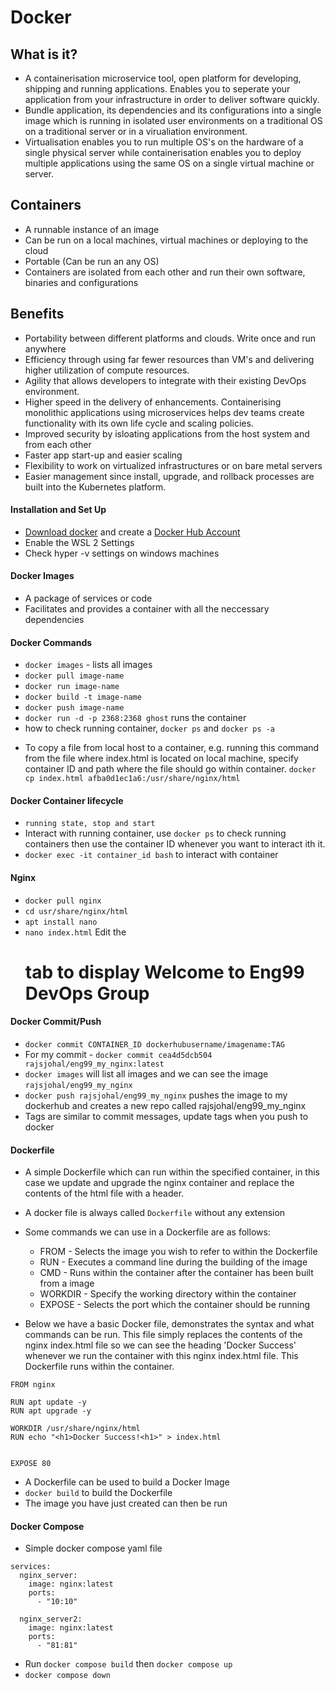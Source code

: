 # Docker

## What is it?
- A containerisation microservice tool, open platform for developing, shipping and running applications. Enables you to seperate your application from your infrastructure in order to deliver software quickly. 
- Bundle application, its dependencies and its configurations into a single image which is running in isolated user environments on a traditional OS on a traditional server or in a virualiation environment. 
- Virtualisation enables you to run multiple OS's on the hardware of a single physical server while containerisation enables you to deploy multiple applications using the same OS on a single virtual machine or server. 

## Containers
- A runnable instance of an image
- Can be run on a local machines, virtual machines or deploying to the cloud
- Portable (Can be run an any OS)
- Containers are isolated from each other and run their own software, binaries and configurations 

## Benefits
- Portability between different platforms and clouds. Write once and run anywhere
- Efficiency through using far fewer resources than VM's and delivering higher utilization of compute resources. 
- Agility that allows developers to integrate with their existing DevOps environment.
- Higher speed in the delivery of enhancements. Containerising monolithic applications using microservices helps dev teams create functionality with its own life cycle and scaling policies. 
- Improved security by isloating applications from the host system and from each other
- Faster app start-up and easier scaling
- Flexibility to work on virtualized infrastructures or on bare  metal servers
- Easier management since install, upgrade, and rollback processes are built into the Kubernetes platform. 

#### Installation and Set Up
- [Download docker](https://docs.docker.com/desktop/windows/install/) and create a [Docker Hub Account](https://hub.docker.com)
- Enable the WSL 2 Settings 
- Check hyper -v settings on windows machines

#### Docker Images
- A package of services or code 
- Facilitates and provides a container with all the neccessary dependencies


#### Docker Commands
- `docker images` - lists all images
- `docker pull image-name`
- `docker run image-name`
- `docker build -t image-name`
- `docker push image-name`
- `docker run -d -p 2368:2368 ghost` runs the container 
- how to check running container, `docker ps` and `docker ps -a`
* To copy a file from local host to a container, e.g. running this command from the file where index.html is located on local machine, specify container ID and path where the file should go within container. `docker cp index.html afba0d1ec1a6:/usr/share/nginx/html`


#### Docker Container lifecycle
- `running state, stop and start`
- Interact with running container, use `docker ps` to check running containers then use the container ID whenever you want to interact ith it. 
- `docker exec -it container_id bash` to interact with container

#### Nginx
- `docker pull nginx` 
- `cd usr/share/nginx/html`
- `apt install nano`
- `nano index.html` Edit the <h1> tab to display Welcome to Eng99 DevOps Group

#### Docker Commit/Push
* `docker commit CONTAINER_ID dockerhubusername/imagename:TAG`
* For my commit - `docker commit cea4d5dcb504 rajsjohal/eng99_my_nginx:latest`
* `docker images` will list all images and we can see the image `rajsjohal/eng99_my_nginx` 
* `docker push rajsjohal/eng99_my_nginx` pushes the image to my dockerhub and creates a new repo called rajsjohal/eng99_my_nginx
* Tags are similar to commit messages, update tags when you push to docker

#### Dockerfile
* A simple Dockerfile which can run within the specified container, in this case we update and upgrade the nginx container and replace the contents of the html file with a header.
- A docker file is always called `Dockerfile` without any extension
- Some commands we can use in a Dockerfile are as follows:
  - FROM - Selects the image you wish to refer to within the Dockerfile
  - RUN - Executes a command line during the building of the image
  - CMD - Runs within the container after the container has been built from a image
  - WORKDIR - Specify the working directory within the container
  - EXPOSE - Selects the port which the container should be running

- Below we have a basic Docker file, demonstrates the syntax and what commands can be run. This file simply replaces the contents of the nginx index.html file so we can see the heading 'Docker Success' whenever we run the container with this nginx index.html file. This Dockerfile runs within the container. 
```
FROM nginx

RUN apt update -y
RUN apt upgrade -y

WORKDIR /usr/share/nginx/html
RUN echo "<h1>Docker Success!<h1>" > index.html


EXPOSE 80
```
- A Dockerfile can be used to build a Docker Image
- `docker build` to build the Dockerfile
- The image you have just created can then be run

#### Docker Compose
* Simple docker compose yaml file
```
services:
  nginx_server:
    image: nginx:latest
    ports: 
      - "10:10"
  
  nginx_server2:
    image: nginx:latest
    ports:
      - "81:81"
```
* Run `docker compose build` then `docker compose up`
* `docker compose down`

